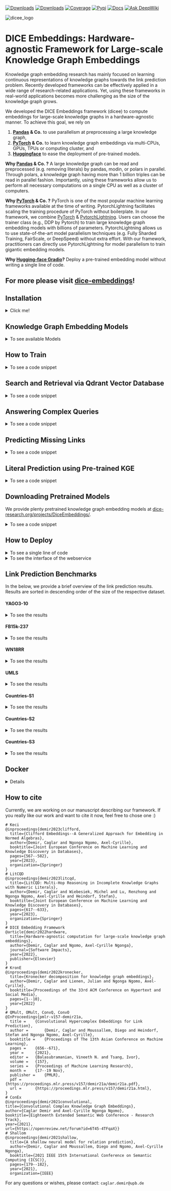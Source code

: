[![Downloads](https://static.pepy.tech/badge/dicee)](https://pepy.tech/project/dicee)
[![Downloads](https://img.shields.io/pypi/dm/dicee)](https://pypi.org/project/dicee/)
[![Coverage](https://img.shields.io/badge/coverage-54%25-green)](https://dice-group.github.io/dice-embeddings/usage/main.html#coverage-report)
[![Pypi](https://img.shields.io/badge/pypi-0.2.0-blue)](https://pypi.org/project/dicee/0.2.0/)
[![Docs](https://img.shields.io/badge/documentation-0.2.0-yellow)](https://dice-group.github.io/dice-embeddings/index.html)
[![Ask DeepWiki](https://deepwiki.com/badge.svg)](https://deepwiki.com/dice-group/dice-embeddings)

![dicee_logo](docs/_static/images/dicee_logo.png)

# DICE Embeddings: Hardware-agnostic Framework for Large-scale Knowledge Graph Embeddings

Knowledge graph embedding research has mainly focused on learning continuous representations of knowledge graphs towards the link prediction problem. 
Recently developed frameworks can be effectively applied in a wide range of research-related applications.
Yet, using these frameworks in real-world applications becomes more challenging as the size of the knowledge graph grows.

We developed the DICE Embeddings framework (dicee) to compute embeddings for large-scale knowledge graphs in a hardware-agnostic manner.
To achieve this goal, we rely on
1. **[Pandas](https://pandas.pydata.org/) & Co.** to use parallelism at preprocessing a large knowledge graph,
2. **[PyTorch](https://pytorch.org/) & Co.** to learn knowledge graph embeddings via multi-CPUs, GPUs, TPUs or computing cluster, and
3. **[Huggingface](https://huggingface.co/)** to ease the deployment of pre-trained models.

**Why [Pandas](https://pandas.pydata.org/) & Co. ?**
A large knowledge graph can be read and preprocessed (e.g. removing literals) by pandas, modin, or polars in parallel.
Through polars, a knowledge graph having more than 1 billion triples can be read in parallel fashion. 
Importantly, using these frameworks allow us to perform all necessary computations on a single CPU as well as a cluster of computers.

**Why [PyTorch](https://pytorch.org/) & Co. ?**
PyTorch is one of the most popular machine learning frameworks available at the time of writing. 
PytorchLightning facilitates scaling the training procedure of PyTorch without boilerplate.
In our framework, we combine [PyTorch](https://pytorch.org/) & [PytorchLightning](https://www.pytorchlightning.ai/).
Users can choose the trainer class (e.g., DDP by Pytorch) to train large knowledge graph embedding models with billions of parameters.
PytorchLightning allows us to use state-of-the-art model parallelism techniques (e.g. Fully Sharded Training, FairScale, or DeepSpeed)
without extra effort.
With our framework, practitioners can directly use PytorchLightning for model parallelism to train gigantic embedding models.

**Why [Hugging-face Gradio](https://huggingface.co/gradio)?**
Deploy a pre-trained embedding model without writing a single line of code.

## For more please visit [dice-embeddings](https://dice-group.github.io/dice-embeddings/)!

## Installation
<details><summary> Click me! </summary>

### Installation from Source
``` bash
git clone https://github.com/dice-group/dice-embeddings.git
conda create -n dice python=3.10.13 --no-default-packages && conda activate dice && pip3 install -e .
# or
pip3 install -e .["dev"]
```
or
```bash
pip install dicee
```
## Download Knowledge Graphs
```bash
wget https://files.dice-research.org/datasets/dice-embeddings/KGs.zip --no-check-certificate && unzip KGs.zip
```
To test the Installation
```bash
python -m pytest -p no:warnings -x # Runs >119 tests leading to > 15 mins
python -m pytest -p no:warnings --lf # run only the last failed test
python -m pytest -p no:warnings --ff # to run the failures first and then the rest of the tests.
```

</details>

## Knowledge Graph Embedding Models
<details> <summary> To see available Models</summary>

* ```--model Decal | Keci | DualE | ComplEx | QMult | OMult | ConvQ | ConvO | ConEx | TransE | DistMult | Shallom```
* ```--model Pykeen_QuatE | Pykeen_Mure ``` all embedding models available in https://github.com/pykeen/pykeen#models can be selected.

Training and scoring techniques
* ```--trainer torchCPUTrainer | PL | MP | torchDDP ```
* ```--scoring_technique 1vsAll | KvsAll  | AllvsAll | KvsSample | NegSample ```

</details>

## How to Train
<details> <summary> To see a code snippet </summary>

#### Training Techniques

A KGE model can be trained with a state-of-the-art training technique ```--trainer "torchCPUTrainer" | "PL" | "MP" | torchDDP ```
```bash
# CPU training
dicee --dataset_dir "KGs/UMLS" --trainer "torchCPUTrainer" --scoring_technique KvsAll --model "Keci" --eval_model "train_val_test"
# Distributed Data Parallelism
dicee --dataset_dir "KGs/UMLS" --trainer "PL" --scoring_technique KvsAll --model "Keci" --eval_model "train_val_test"
# Model Parallelism
dicee --dataset_dir "KGs/UMLS" --trainer "MP" --scoring_technique KvsAll --model "Keci" --eval_model "train_val_test"
# Distributed Data Parallelism in native torch
OMP_NUM_THREADS=1 torchrun --standalone --nnodes=1 --nproc_per_node=gpu dicee --dataset_dir "KGs/UMLS" --model Keci --eval_model "train_val_test" --trainer "torchDDP" --scoring_technique KvsAll
```
A KGE model model can also be trained in multi-node multi-gpu DDP setting. 
```bash
torchrun --nnodes 2 --nproc_per_node=gpu  --node_rank 0 --rdzv_id 455 --rdzv_backend c10d --rdzv_endpoint=nebula  dicee --trainer "torchDDP" --dataset_dir "KGs/YAGO3-10"
torchrun --nnodes 2 --nproc_per_node=gpu  --node_rank 1 --rdzv_id 455 --rdzv_backend c10d --rdzv_endpoint=nebula  dicee --trainer "torchDDP" --dataset_dir "KGs/YAGO3-10"
```
On large knowledge graphs, this configurations should be used.

where the data is in the following form
```bash
$ head -3 KGs/UMLS/train.txt 
acquired_abnormality    location_of     experimental_model_of_disease
anatomical_abnormality  manifestation_of        physiologic_function
alga    isa     entity

$ head -3 KGs/YAGO3-10/valid.txt 
Mikheil_Khutsishvili    playsFor        FC_Merani_Tbilisi
Ebbw_Vale       isLocatedIn     Blaenau_Gwent
Valenciennes    isLocatedIn     Nord-Pas-de-Calais
```
By default, ```--backend "pandas" --separator "\s+" ``` is used in ```pandas.read_csv(sep=args.separator)``` to obtain triples.
You can choose a suitable backend for your knowledge graph ```--backend pandas | polars  | rdflib ```.
On large knowledge graphs n-triples, ```--backend "polars" --separator " " ``` is a good option.
**Apart from n-triples or standard link prediction dataset formats, we support ["owl", "nt", "turtle", "rdf/xml", "n3"]***.
On other RDF knowledge graphs,  ```--backend "rdflib" ``` can be used. Note that knowledge graphs must not contain blank nodes or literals.
Moreover, a KGE model can be also trained  by providing **an endpoint of a triple store**. 
```bash
dicee --sparql_endpoint "http://localhost:3030/mutagenesis/" --model Keci
```

#### Scoring Techniques

We have implemented state-of-the-art scoring techniques to train a KGE model ```--scoring_technique 1vsAll | KvsAll  | AllvsAll | KvsSample | NegSample ```.
```bash
dicee --dataset_dir "KGs/YAGO3-10" --model Keci --trainer "torchCPUTrainer" --scoring_technique "NegSample" --neg_ratio 10 --num_epochs 10 --batch_size 10_000 --num_core 0 --eval_model None
# Epoch:10: 100%|███████████| 10/10 [01:31<00:00,  9.11s/it, loss_step=0.09423, loss_epoch=0.07897]
# Training Runtime: 1.520 minutes.
dicee --dataset_dir "KGs/YAGO3-10" --model Keci --trainer "torchCPUTrainer" --scoring_technique "NegSample" --neg_ratio 10 --num_epochs 10 --batch_size 10_000 --num_core 10 --eval_model None
# Epoch:10: 100%|███████████| 10/10 [00:58<00:00,  5.80s/it, loss_step=0.11909, loss_epoch=0.07991]
# Training Runtime: 58.106 seconds.
dicee --dataset_dir "KGs/YAGO3-10" --model Keci --trainer "torchCPUTrainer" --scoring_technique "NegSample" --neg_ratio 10 --num_epochs 10 --batch_size 10_000 --num_core 20 --eval_model None
# Epoch:10: 100%|███████████| 10/10 [01:01<00:00,  6.16s/it, loss_step=0.10751, loss_epoch=0.06962]
# Training Runtime: 1.029 minutes.
dicee --dataset_dir "KGs/YAGO3-10" --model Keci --trainer "torchCPUTrainer" --scoring_technique "NegSample" --neg_ratio 10 --num_epochs 10 --batch_size 10_000 --num_core 50 --eval_model None
# Epoch:10: 100%|███████████| 10/10 [01:08<00:00,  6.83s/it, loss_step=0.05347, loss_epoch=0.07003]
# Training Runtime: 1.140 minutes.
```
Increasing the number of cores often (but not always) helps to decrease the runtimes on large knowledge graphs ```--num_core 4 --scoring_technique KvsSample | NegSample --neg_ratio 1``` 

A KGE model can be also trained in a python script
```python
from dicee.executer import Execute
from dicee.config import Namespace
args = Namespace()
args.model = 'Keci'
args.scoring_technique = "KvsAll"  # 1vsAll, or AllvsAll, or NegSample
args.dataset_dir = "KGs/UMLS"
args.path_to_store_single_run = "Keci_UMLS"
args.num_epochs = 100
args.embedding_dim = 32
args.batch_size = 1024
reports = Execute(args).start()
print(reports["Train"]["MRR"]) # => 0.9912
print(reports["Test"]["MRR"]) # => 0.8155
# See the Keci_UMLS folder embeddings and all other files
```

#### Continual Learning

Train a KGE model by providing the path of a single file and store all parameters under newly created directory
called `KeciFamilyRun`.
```bash
dicee --path_single_kg "KGs/Family/family-benchmark_rich_background.owl" --model Keci --path_to_store_single_run KeciFamilyRun --backend rdflib --eval_model None
```
where the data is in the following form
```bash
$ head -3 KGs/Family/train.txt 
_:1 <http://www.w3.org/1999/02/22-rdf-syntax-ns#type> <http://www.w3.org/2002/07/owl#Ontology> .
<http://www.benchmark.org/family#hasChild> <http://www.w3.org/1999/02/22-rdf-syntax-ns#type> <http://www.w3.org/2002/07/owl#ObjectProperty> .
<http://www.benchmark.org/family#hasParent> <http://www.w3.org/1999/02/22-rdf-syntax-ns#type> <http://www.w3.org/2002/07/owl#ObjectProperty> .
```

**Continual Training:** the training phase of a pretrained model can be resumed. The model will saved in the same directory ``` --continual_learning "KeciFamilyRun"```.
```bash
dicee --continual_learning "KeciFamilyRun" --path_single_kg "KGs/Family/family-benchmark_rich_background.owl" --model Keci --backend rdflib --eval_model None
```
#### Single device training on Multi-Device setup

When using a multi-GPU setup, `PL` Trainer  automatically utilizes all available CUDA devices. To perform training on a single device, set the environment variable `CUDA_VISIBLE_DEVICES=0` before running your command. For example:

```bash
CUDA_VISIBLE_DEVICES=0 dicee --dataset_dir "KGs/UMLS" --trainer "PL" --scoring_technique KvsAll --model "Keci" --eval_model "train_val_test" --num_epochs 100
``` 
The `CUDA_VISIBLE_DEVICES=0` setting limits the program to access only the specified GPU(s), making all others invisible.  
Multiple GPUs can be selected by providing a comma-separated list, for example: `CUDA_VISIBLE_DEVICES=0,1`.

#### Periodic Evaluation during training

The Periodic evaluation method automates periodic model evaluation and checkpointing during training. It allows evaluations at fixed intervals or specific epochs. Results and model states are stored systematically for efficient hyperparameter search.

Configure automatic evaluation by setting `eval_every_n_epoch` to run evaluations every N epochs, or `eval_at_epochs` for specific epochs—these options can be combined. Use `save_model_every_n_epoch` to save a checkpoint at each evaluation, and specify evaluation splits (`val`, `test`, or `val_test`) with `n_epochs_eval_model`. If the last training epoch matches a scheduled evaluation and the default trainer evaluates all specified splits, evaluation with `n_epochs` is skipped to prevent duplicate results.

``` bash
# Evaluate every 50 epochs on validation and test sets, saving a model checkpoint at each evaluation
dicee  --dataset_dir "KGs/UMLS" --model Keci --scoring_technique KvsAll --num_epochs 300 --lr 0.1 \
      --eval_every_n_epoch 50 --save_every_n_epochs --n_epochs_eval_model val_test

# Evaluate only at epochs 128 and 256 on the validation set, saving the model each time
dicee  --dataset_dir "KGs/UMLS" --model Keci --scoring_technique KvsAll --num_epochs 300 --lr 0.1 \
      --eval_at_epochs 128 256 --save_every_n_epochs --n_epochs_eval_model val

# Evaluate every 100 epochs on the test set only; model checkpoints are not saved
dicee  --dataset_dir "KGs/UMLS" --model Keci --scoring_technique KvsAll --num_epochs 300 --lr 0.1 \
      --eval_every_n_epoch 100 --n_epochs_eval_model test

# Evaluate only at epochs 50 and 150 on both validation and test sets; no checkpoint is saved
dicee  --dataset_dir "KGs/UMLS" --dataset_dir "KGs/UMLS" --model Keci --scoring_technique KvsAll --num_epochs 300 --lr 0.1 \
      --eval_at_epochs 50 150 --n_epochs_eval_model val_test

# Evaluate every 100 epochs and additionally at epochs 45 and 275 on validation; models are saved at each evaluation point
dicee --dataset_dir "KGs/UMLS" --model Keci --scoring_technique KvsAll --num_epochs 300 --lr 0.1 \
      --eval_every_n_epoch 100 --eval_at_epochs 45 275 --save_every_n_epochs --n_epochs_eval_model val
```
</details>

## Search and Retrieval via Qdrant Vector Database

<details> <summary> To see a code snippet </summary>

```bash
# Train an embedding model
dicee --dataset_dir KGs/Countries-S1 --path_to_store_single_run CountryEmbeddings --model Keci --p 0 --q 1 --embedding_dim 256 --scoring_technique AllvsAll --num_epochs 300 --save_embeddings_as_csv
```
Start qdrant instance.

```bash
pip3 install fastapi uvicorn qdrant-client
docker pull qdrant/qdrant && docker run -p 6333:6333 -p 6334:6334      -v $(pwd)/qdrant_storage:/qdrant/storage:z      qdrant/qdrant
```
Upload Embeddings into vector database and start a webservice
```bash
dicee_vector_db --index --serve --path CountryEmbeddings --collection "countries_vdb"
Creating a collection countries_vdb with distance metric:Cosine
Completed!
INFO:     Started server process [28953]
INFO:     Waiting for application startup.
INFO:     Application startup complete.
INFO:     Uvicorn running on http://0.0.0.0:8000 (Press CTRL+C to quit)
```
Retrieve an embedding vector.
```bash
curl -X 'GET' 'http://0.0.0.0:8000/api/get?q=germany' -H 'accept: application/json'
# {"result": [{"name": "europe","vector": [...]}]}
```
Retrieve embedding vectors.
```bash
curl -X 'POST' 'http://0.0.0.0:8000/api/search_batch' -H 'accept: application/json' -H 'Content-Type: application/json' -d '{"queries": ["brunei","guam"]}'
# {"results": [{ "name": "europe","vector": [...]},{ "name": "northern_europe","vector": [...]}]}    
```
Retrieve an average of embedding vectors.
```bash
curl -X 'POST' 'http://0.0.0.0:8000/api/search_batch' -H 'accept: application/json' -H 'Content-Type: application/json' -d '{"queries": ["europe","northern_europe"],"reducer": "mean"}'
# {"results":{"name": ["europe","northern_europe"],"vectors": [...]}}
```

</details>


## Answering Complex Queries 
<details> <summary> To see a code snippet </summary>

```python
# pip install dicee
# wget https://files.dice-research.org/datasets/dice-embeddings/KGs.zip --no-check-certificate & unzip KGs.zip
from dicee.executer import Execute
from dicee.config import Namespace
from dicee.knowledge_graph_embeddings import KGE
# (1) Train a KGE model
args = Namespace()
args.model = 'Keci'
args.p=0
args.q=1
args.optim = 'Adam'
args.scoring_technique = "AllvsAll"
args.path_single_kg = "KGs/Family/family-benchmark_rich_background.owl"
args.backend = "rdflib"
args.num_epochs = 200
args.batch_size = 1024
args.lr = 0.1
args.embedding_dim = 512
result = Execute(args).start()
# (2) Load the pre-trained model
pre_trained_kge = KGE(path=result['path_experiment_folder'])
# (3) Single-hop query answering
# Query: ?E : \exist E.hasSibling(E, F9M167)
# Question: Who are the siblings of F9M167?
# Answer: [F9M157, F9F141], as (F9M167, hasSibling, F9M157) and (F9M167, hasSibling, F9F141)
predictions = pre_trained_kge.answer_multi_hop_query(query_type="1p",
                                                     query=('http://www.benchmark.org/family#F9M167',
                                                            ('http://www.benchmark.org/family#hasSibling',)),
                                                     tnorm="min", k=3)
top_entities = [topk_entity for topk_entity, query_score in predictions]
assert "http://www.benchmark.org/family#F9F141" in top_entities
assert "http://www.benchmark.org/family#F9M157" in top_entities
# (2) Two-hop query answering
# Query: ?D : \exist E.Married(D, E) \land hasSibling(E, F9M167)
# Question: To whom a sibling of F9M167 is married to?
# Answer: [F9F158, F9M142] as (F9M157 #married F9F158) and (F9F141 #married F9M142)
predictions = pre_trained_kge.answer_multi_hop_query(query_type="2p",
                                                     query=("http://www.benchmark.org/family#F9M167",
                                                            ("http://www.benchmark.org/family#hasSibling",
                                                             "http://www.benchmark.org/family#married")),
                                                     tnorm="min", k=3)
top_entities = [topk_entity for topk_entity, query_score in predictions]
assert "http://www.benchmark.org/family#F9M142" in top_entities
assert "http://www.benchmark.org/family#F9F158" in top_entities
# (3) Three-hop query answering
# Query: ?T : \exist D.type(D,T) \land Married(D,E) \land hasSibling(E, F9M167)
# Question: What are the type of people who are married to a sibling of F9M167?
# (3) Answer: [Person, Male, Father] since  F9M157 is [Brother Father Grandfather Male] and F9M142 is [Male Grandfather Father]

predictions = pre_trained_kge.answer_multi_hop_query(query_type="3p", query=("http://www.benchmark.org/family#F9M167",
                                                                             ("http://www.benchmark.org/family#hasSibling",
                                                                             "http://www.benchmark.org/family#married",
                                                                             "http://www.w3.org/1999/02/22-rdf-syntax-ns#type")),
                                                     tnorm="min", k=5)
top_entities = [topk_entity for topk_entity, query_score in predictions]
print(top_entities)
assert "http://www.benchmark.org/family#Person" in top_entities
assert "http://www.benchmark.org/family#Father" in top_entities
assert "http://www.benchmark.org/family#Male" in top_entities
```
For more, please refer to `examples/multi_hop_query_answering`.
</details>

## Predicting Missing Links
<details> <summary> To see a code snippet</summary>

```python
from dicee import KGE
# (1) Train a knowledge graph embedding model..
# (2) Load a pretrained model
pre_trained_kge = KGE(path='..')
# (3) Predict missing links through head entity rankings
pre_trained_kge.predict_topk(h=[".."],r=[".."],topk=10)
# (4) Predict missing links through relation rankings
pre_trained_kge.predict_topk(h=[".."],t=[".."],topk=10)
# (5) Predict missing links through tail entity rankings
pre_trained_kge.predict_topk(r=[".."],t=[".."],topk=10)
```

</details>

## Literal Prediction using Pre-trained KGE
<details> <summary> To see a code snippet</summary>

```python
from dicee import KGE
# (1) Train a knowledge graph embedding model..
# (2) Load a pretrained model
pre_trained_kge = KGE(path='..')
# (3) Train a literal Emebedding Model using interactive KGE
pre_trained_kge.train_literals(train_file_path = "")
# (4) Predict Literal value for Entity-Attribute pair
pre_trained_kge.predict_literals(entity=[".."],attribute=[".."])
```
A detailed illustration and explanation of literal prediction is provided in `examples/KGE_literal_prediction.py`.

</details>

## Downloading Pretrained Models 

We provide plenty pretrained knowledge graph embedding models at [dice-research.org/projects/DiceEmbeddings/](https://files.dice-research.org/projects/DiceEmbeddings/).
<details> <summary> To see a code snippet </summary>

```python
from dicee import KGE
mure = KGE(url="https://files.dice-research.org/projects/DiceEmbeddings/YAGO3-10-Pykeen_MuRE-dim128-epoch256-KvsAll")
quate = KGE(url="https://files.dice-research.org/projects/DiceEmbeddings/YAGO3-10-Pykeen_QuatE-dim128-epoch256-KvsAll")
keci = KGE(url="https://files.dice-research.org/projects/DiceEmbeddings/YAGO3-10-Keci-dim128-epoch256-KvsAll")
quate.predict_topk(h=["Mongolia"],r=["isLocatedIn"],topk=3)
# [('Asia', 0.9894362688064575), ('Europe', 0.01575559377670288), ('Tadanari_Lee', 0.012544365599751472)]
keci.predict_topk(h=["Mongolia"],r=["isLocatedIn"],topk=3)
# [('Asia', 0.6522021293640137), ('Chinggis_Khaan_International_Airport', 0.36563414335250854), ('Democratic_Party_(Mongolia)', 0.19600993394851685)]
mure.predict_topk(h=["Mongolia"],r=["isLocatedIn"],topk=3)
# [('Asia', 0.9996906518936157), ('Ulan_Bator', 0.0009907372295856476), ('Philippines', 0.0003116439620498568)]
```

</details>

## How to Deploy
<details> <summary> To see a single line of code</summary>

```python
from dicee import KGE
KGE(path='...').deploy(share=True,top_k=10)
```

</details>

<details> <summary> To see the interface of the webservice</summary>
<img src="dicee/lp.png" alt="Italian Trulli">
</details>


## Link Prediction Benchmarks

In the below, we provide a brief overview of the link prediction results. Results are sorted in descending order of the size of the respective dataset.

#### YAGO3-10 ####

<details> <summary> To see the results </summary>

|                    |       |   MRR | Hits@1 | Hits@3 | Hits@10 |
|--------------------|-------|------:|-------:|-------:|--------:|
| ComplEx-KvsAll     | train | 1.000 |  1.000 |  1.000 |   1.000 |
| ComplEx-KvsAll     | val   | 0.374 |  0.308 |  0.402 |   0.501 |
| ComplEx-KvsAll     | test  | 0.372 |  0.302 |  0.404 |   0.505 |
| ComplEx-KvsAll-SWA | train | 0.998 |  0.997 |  1.000 |   1.000 |
| ComplEx-KvsAll-SWA | val   | 0.345 |  0.279 |  0.372 |   0.474 |
| ComplEx-KvsAll-SWA | test  | 0.341 |  0.272 |  0.374 |   0.474 |
| ComplEx-KvsAll-ASWA | train | 1.000 |  1.000 |  1.000 |   1.000 |
| ComplEx-KvsAll-ASWA | val   | 0.404 |  0.335 |  0.448 |   0.531 |
| ComplEx-KvsAll-ASWA | test  | 0.398 |  0.325 |  0.449 |   0.530 |
| Keci-KvsAll        | train | 1.000 |  1.000 |  1.000 |   1.000 |
| Keci-KvsAll        | val   | 0.337 |  0.268 |  0.370 |   0.468 |
| Keci-KvsAll        | test  | 0.343 |  0.274 |  0.376 |   0.343 |
| Keci-KvsAll-SWA    | train | 1.000 |  1.000 |  1.000 |   1.000 |
| Keci-KvsAll-SWA    | val   | 0.325 |  0.253 |  0.358 |   0.459 |
| Keci-KvsAll-SWA    | test  | 0.334 |  0.263 |  0.367 |   0.470 |
| Keci-KvsAll-ASWA   | train | 0.978 |  0.969 |  0.985 |   0.991 |
| Keci-KvsAll-ASWA   | val   | 0.400 |  0.324 |  0.439 |   0.540 |
| Keci-KvsAll-ASWA   | test  | 0.394 |  0.317 |  0.439 |   0.539 |

```--embedding_dim 256 --num_epochs 300 --batch_size 1024 --optim Adam 0.1``` leading to 31.6M params.
Observations: A severe overfitting. ASWA improves the generalization better than SWA.

</details>

#### FB15k-237 ####

<details> <summary> To see the results </summary>

|                    |       |   MRR | Hits@1 | Hits@3 | Hits@10 |
|--------------------|-------|------:|-------:|-------:|--------:|
| ComplEx-KvsAll     | train | 1.000 |  1.000 |  1.000 |   1.000 |
| ComplEx-KvsAll     | val   | 0.197 |  0.140 |  0.211 |   0.307 |
| ComplEx-KvsAll     | test  | 0.192 |  0.137 |  0.204 |   0.300 |
| ComplEx-KvsAll-SWA | train | 0.911 |  0.875 |  0.938 |   0.970 |
| ComplEx-KvsAll-SWA | val   | 0.169 |  0.121 |  0.178 |   0.264 |
| ComplEx-KvsAll-SWA | test  | 0.166 |  0.118 |  0.176 |   0.261 |
| ComplEx-KvsAll-ASWA | train | 0.780 | 0.719 | 0.822  |   0.886 |
| ComplEx-KvsAll-ASWA | val   | 0.220 | 0.158 | 0.240  |   0.342 |
| ComplEx-KvsAll-ASWA | test  | 0.217 | 0.155 |  0.234 |   0.337 |
| Keci-KvsAll        | train | 1.000 |  1.000 |  1.000 |   1.000 |
| Keci-KvsAll        | val   | 0.158 |  0.107 |  0.166 |   0.259 |
| Keci-KvsAll        | test  | 0.155 |  0.105 |  0.162 |   0.253 |
| Keci-KvsAll-SWA    | train | 0.941 |  0.909 |  0.967 |   0.990 |
| Keci-KvsAll-SWA    | val   | 0.188 |  0.133 |  0.200 |   0.298 |
| Keci-KvsAll-SWA    | test  | 0.183 |  0.128 |  0.195 |   0.292 |
| Keci-KvsAll-ASWA   | train | 0.745 |  0.666 |  0.799 |   0.886 |
| Keci-KvsAll-ASWA   | val   | 0.221 |  0.158 |  0.237 |   0.346 |
| Keci-KvsAll-ASWA   | test  | 0.216 |  0.153 |  0.233 |   0.342 |

</details>


#### WN18RR ####

<details> <summary> To see the results </summary>

|                    |       |   MRR | Hits@1 | Hits@3 | Hits@10 |
|--------------------|-------|------:|-------:|-------:|--------:|
| ComplEx-KvsAll     | train | 1.000 |  1.000 |  1.000 |   1.000 |
| ComplEx-KvsAll     | val   | 0.346 |  0.337 |  0.353 |   0.359 |
| ComplEx-KvsAll     | test  | 0.343 |  0.333 |  0.349 |   0.357 |
| ComplEx-KvsAll-SWA | train | 0.335 |  0.242 |  0.365 |   0.522 |
| ComplEx-KvsAll-SWA | val   | 0.014 |  0.004 |  0.013 |   0.029 |
| ComplEx-KvsAll-SWA | test  | 0.018 |  0.007 |  0.017 |   0.036 |
| ComplEx-KvsAll-ASWA | train | 0.999 | 0.999 | 0.999  |   0.999 |
| ComplEx-KvsAll-ASWA | val   | 0.352 | 0.348 | 0.355  |   0.359 |
| ComplEx-KvsAll-ASWA | test  | 0.348 | 0.342 |  0.351 |   0.355 |
| Keci-KvsAll        | train | 1.000 |  1.000 |  1.000 |   1.000 |
| Keci-KvsAll        | val   | 0.316 |  0.296 |  0.331 |   0.352 |
| Keci-KvsAll        | test  | 0.308 |  0.285 |  0.326 |   0.346 |
| Keci-KvsAll-SWA    | train | 0.608 |  0.516 |  0.657 |   0.787 |
| Keci-KvsAll-SWA    | val   | 0.069 |  0.038 |  0.073 |   0.130 |
| Keci-KvsAll-SWA    | test  | 0.061 |  0.032 |  0.064 |   0.119 |
| Keci-KvsAll-ASWA   | train | 0.951 |  0.916 |  0.985 |   0.997 |
| Keci-KvsAll-ASWA   | val   | 0.356 |  0.353 |  0.356 |   0.360 |
| Keci-KvsAll-ASWA   | test  | 0.350 |  0.347 |  0.350 |   0.355 |

</details>

#### UMLS ####

<details> <summary> To see the results </summary>

|                       |       |   MRR | Hits@1 | Hits@3 | Hits@10 |
|-----------------------|-------|------:|-------:|-------:|--------:|
| ComplEx-KvsAll        | train | 1.000 |  1.000 |  1.000 |   1.000 |
| ComplEx-KvsAll        | val   | 0.684 |  0.557 |  0.771 |   0.928 |
| ComplEx-KvsAll        | test  | 0.680 |  0.563 |  0.750 |   0.918 |
| ComplEx-AllvsAll      | train | 1.000 |  1.000 |  1.000 |   1.000 |
| ComplEx-AllvsAll      | val   | 0.771 |  0.670 |  0.847 |   0.949 |
| ComplEx-AllvsAll      | test  | 0.778 |  0.678 |  0.850 |   0.957 |
| ComplEx-KvsAll-SWA    | train | 1.000 |  1.000 |  1.000 |   1.000 |
| ComplEx-KvsAll-SWA    | val   | 0.762 |  0.666 |  0.825 |   0.941 |
| ComplEx-KvsAll-SWA    | test  | 0.757 |  0.653 |  0.833 |   0.939 |
| ComplEx-AllvsAll-SWA  | train | 1.000 |  1.000 |  1.000 |   1.000 |
| ComplEx-AllvsAll-SWA  | val   | 0.817 |  0.736 |  0.879 |   0.953 |
| ComplEx-AllvsAll-SWA  | test  | 0.827 |  0.748 |  0.883 |   0.967 |
| ComplEx-KvsAll-ASWA   | train | 0.998 |  0.997 |  0.999 |   1.000 |
| ComplEx-KvsAll-ASWA   | val   | 0.799 |  0.712 |  0.863 |   0.946 |
| ComplEx-KvsAll-ASWA   | test  | 0.804 |  0.720 |  0.866 |   0.948 |
| ComplEx-AllvsAll-ASWA | train | 0.998 |  0.997 |  0.998 |   0.999 |
| ComplEx-AllvsAll-ASWA | val   | 0.879 |  0.824 |  0.926 |   0.964 |
| ComplEx-AllvsAll-ASWA | test  | 0.877 |  0.819 |  0.924 |   0.971 |
| Keci-KvsAll           | train | 1.000 |  1.000 |  1.000 |   1.000 |
| Keci-KvsAll           | val   | 0.538 |  0.401 |  0.595 |   0.829 |
| Keci-KvsAll           | test  | 0.543 |  0.411 |  0.610 |   0.815 |
| Keci-AllvsAll         | train | 1.000 |  1.000 |  1.000 |   1.000 |
| Keci-AllvsAll         | val   | 0.672 |  0.556 |  0.742 |   0.909 |
| Keci-AllvsAll         | test  | 0.684 |  0.567 |  0.759 |   0.914 |
| Keci-KvsAll-SWA       | train | 1.000 |  1.000 |  1.000 |   1.000 |
| Keci-KvsAll-SWA       | val   | 0.633 |  0.509 |  0.705 |   0.877 |
| Keci-KvsAll-SWA       | test  | 0.628 |  0.498 |  0.710 |   0.868 |
| Keci-AllvsAll-SWA     | train | 1.000 |  1.000 |  1.000 |   1.000 |
| Keci-AllvsAll-SWA     | val   | 0.697 |  0.584 |  0.770 |   0.911 |
| Keci-AllvsAll-SWA     | test  | 0.711 |  0.606 |  0.775 |   0.921 |
| Keci-KvsAll-ASWA      | train | 0.996 |  0.993 |  0.999 |   1.000 |
| Keci-KvsAll-ASWA      | val   | 0.767 |  0.668 |  0.836 |   0.944 |
| Keci-KvsAll-ASWA      | test  | 0.762 |  0.660 |  0.830 |   0.949 |
| Keci-AllvsAll-ASWA    | train | 0.998 |  0.997 |  0.999 |   1.000 |
| Keci-AllvsAll-ASWA    | val   | 0.852 |  0.793 |  0.896 |   0.955 |
| Keci-AllvsAll-ASWA    | test  | 0.848 |  0.787 |  0.886 |   0.951 |



```--embedding_dim 256 --num_epochs 300 --batch_size 1024 --optim Adam 0.1``` leading to 58.1K params.
Observations: 
+ A severe overfitting. 
+ AllvsAll improves the generalization more than KvsAll does
+ ASWA improves the generalization more than SWA does

```bash
dicee --dataset_dir "KGs/UMLS" --model "Keci" --p 0 --q 1 --trainer "PL" --scoring_technique "KvsSample" --embedding_dim 256 --num_epochs 100 --batch_size 32 --num_core 10
# Epoch 99: 100%|███████████| 13/13 [00:00<00:00, 29.56it/s, loss_step=6.46e-6, loss_epoch=8.35e-6]
# *** Save Trained Model ***
# Evaluate Keci on Train set: Evaluate Keci on Train set
# {'H@1': 1.0, 'H@3': 1.0, 'H@10': 1.0, 'MRR': 1.0}
# Evaluate Keci on Validation set: Evaluate Keci on Validation set
# {'H@1': 0.33358895705521474, 'H@3': 0.5253067484662577, 'H@10': 0.7576687116564417, 'MRR': 0.46992150194876076}
# Evaluate Keci on Test set: Evaluate Keci on Test set
# {'H@1': 0.3320726172465961, 'H@3': 0.5098335854765507, 'H@10': 0.7594553706505295, 'MRR': 0.4633434701052234}
```
Increasing cores increases the runtimes if there is a preprocessing step at the batch generation.
```bash
dicee --dataset_dir "KGs/UMLS" --model "Keci" --p 0 --q 1 --trainer "PL" --scoring_technique "KvsAll" --embedding_dim 256 --num_epochs 100 --batch_size 32
# Epoch 99: 100%|██████████| 13/13 [00:00<00:00, 101.94it/s, loss_step=8.11e-6, loss_epoch=8.92e-6]
# Evaluate Keci on Train set: Evaluate Keci on Train set
# {'H@1': 1.0, 'H@3': 1.0, 'H@10': 1.0, 'MRR': 1.0}
# Evaluate Keci on Validation set: Evaluate Keci on Validation set
# {'H@1': 0.348159509202454, 'H@3': 0.5659509202453987, 'H@10': 0.7883435582822086, 'MRR': 0.4912162082105331}
# Evaluate Keci on Test set: Evaluate Keci on Test set
# {'H@1': 0.34568835098335854, 'H@3': 0.5544629349470499, 'H@10': 0.7776096822995462, 'MRR': 0.48692617590763265}
```

```bash
dicee --dataset_dir "KGs/UMLS" --model "Keci" --p 0 --q 1 --trainer "PL" --scoring_technique "AllvsAll" --embedding_dim 256 --num_epochs 100 --batch_size 32
# Epoch 99: 100%|██████████████| 98/98 [00:01<00:00, 88.95it/s, loss_step=0.000, loss_epoch=0.0655]
# Evaluate Keci on Train set: Evaluate Keci on Train set
# {'H@1': 0.9976993865030674, 'H@3': 0.9997124233128835, 'H@10': 0.9999041411042945, 'MRR': 0.9987183437408705}
# Evaluate Keci on Validation set: Evaluate Keci on Validation set
# {'H@1': 0.3197852760736196, 'H@3': 0.5398773006134969, 'H@10': 0.7714723926380368, 'MRR': 0.46912531544840963}
# Evaluate Keci on Test set: Evaluate Keci on Test set
# {'H@1': 0.329803328290469, 'H@3': 0.5711043872919819, 'H@10': 0.7934947049924357, 'MRR': 0.4858500337837166}
```
In KvsAll and AllvsAll, a single data point **z=(x,y)** corresponds to a tuple of input indices **x** and multi-label output vector **y**.
**x** is a tuple of indices of a unique entity and relation pair.
**y** contains a binary vector of size of the number of unique entities.

To mitigate the rate of overfitting, many regularization techniques can be applied ,e.g.,
Stochastic Weight Averaging (SWA), Adaptive Stochastic Weight Averaging (ASWA), or Dropout.
Use ```--swa``` to apply Stochastic Weight Averaging
```bash
dicee --dataset_dir "KGs/UMLS" --model "Keci" --p 0 --q 1 --trainer "PL" --scoring_technique "KvsAll" --embedding_dim 256 --num_epochs 100 --batch_size 32 --swa
# Epoch 99: 100%|███████████| 13/13 [00:00<00:00, 85.61it/s, loss_step=8.11e-6, loss_epoch=8.92e-6]
# Evaluate Keci on Train set: Evaluate Keci on Train set
# {'H@1': 1.0, 'H@3': 1.0, 'H@10': 1.0, 'MRR': 1.0}
# Evaluate Keci on Validation set: Evaluate Keci on Validation set
# {'H@1': 0.45858895705521474, 'H@3': 0.6510736196319018, 'H@10': 0.8458588957055214, 'MRR': 0.5845156794070833}
# Evaluate Keci on Test set: Evaluate Keci on Test set
# {'H@1': 0.4636913767019667, 'H@3': 0.651285930408472, 'H@10': 0.8456883509833586, 'MRR': 0.5877221440365971}
# Total Runtime: 25.417 seconds
```
Use ```--adaptive_swa``` to apply Adaptive Stochastic Weight Averaging. Currently, ASWA should not be used with DDP on multi GPUs.
We are working on it.
```bash
CUDA_VISIBLE_DEVICES=0 dicee --dataset_dir "KGs/UMLS" --model "Keci" --p 0 --q 1 --trainer "PL" --scoring_technique "KvsAll" --embedding_dim 256 --num_epochs 100 --batch_size 32 --adaptive_swa
# Epoch 99: 100%|█████████████████████████████████████████████████████████████████████████████████████████████████████████████████████████| 49/49 [00:00<00:00, 93.86it/s, loss_step=0.0978, loss_epoch=0.143]
# Evaluate Keci on Train set: Evaluate Keci on Train set
# {'H@1': 0.9974118098159509, 'H@3': 0.9992331288343558, 'H@10': 0.9996165644171779, 'MRR': 0.9983922084274367}
# Evaluate Keci on Validation set: Evaluate Keci on Validation set
# {'H@1': 0.7668711656441718, 'H@3': 0.8696319018404908, 'H@10': 0.9440184049079755, 'MRR': 0.828767705987023}
# Evaluate Keci on Test set: Evaluate Keci on Test set
#{'H@1': 0.7844175491679274, 'H@3': 0.8888048411497731, 'H@10': 0.9546142208774584, 'MRR': 0.8460991515345323}
```
```bash
CUDA_VISIBLE_DEVICES=0 dicee --dataset_dir "KGs/UMLS" --model "Keci" --p 0 --q 1 --trainer "PL" --scoring_technique "KvsAll" --embedding_dim 256 --input_dropout_rate 0.1 --num_epochs 100 --batch_size 32 --adaptive_swa
# Epoch 99: 100%|██████████████████████████████████████████████████████████| 49/49 [00:00<00:00, 93.49it/s, loss_step=0.600, loss_epoch=0.553]
# Evaluate Keci on Train set: Evaluate Keci on Train set
# {'H@1': 0.9970283742331288, 'H@3': 0.9992331288343558, 'H@10': 0.999808282208589, 'MRR': 0.9981489117237927}
# Evaluate Keci on Validation set: Evaluate Keci on Validation set
# {'H@1': 0.8473926380368099, 'H@3': 0.9049079754601227, 'H@10': 0.9470858895705522, 'MRR': 0.8839172788777631}
# Evaluate Keci on Test set: Evaluate Keci on Test set
# {'H@1': 0.8381240544629349, 'H@3': 0.9167927382753404, 'H@10': 0.9568835098335855, 'MRR': 0.8829572716873321}

CUDA_VISIBLE_DEVICES=0 dicee --dataset_dir "KGs/UMLS" --model "Keci" --p 0 --q 1 --trainer "PL" --scoring_technique "KvsAll" --embedding_dim 256 --input_dropout_rate 0.2 --num_epochs 100 --batch_size 32 --adaptive_swa
# Epoch 99: 100%|██████████████████████████████████████████████████████████| 49/49 [00:00<00:00, 94.43it/s, loss_step=0.108, loss_epoch=0.111]
# Evaluate Keci on Train set: Evaluate Keci on Train set
# {'H@1': 0.9818826687116564, 'H@3': 0.9942484662576687, 'H@10': 0.9972200920245399, 'MRR': 0.9885307022708297}
# Evaluate Keci on Validation set: Evaluate Keci on Validation set
# {'H@1': 0.8581288343558282, 'H@3': 0.9156441717791411, 'H@10': 0.9447852760736196, 'MRR': 0.8930935122236525}
# Evaluate Keci on Test set: Evaluate Keci on Test set
# {'H@1': 0.8494704992435703, 'H@3': 0.9334341906202723, 'H@10': 0.9667170953101362, 'MRR': 0.8959156201718665}
```

</details>

#### Countries-S1 ####

<details> <summary> To see the results </summary>

|                        |       |   MRR | Hits@1 | Hits@3 | Hits@10 |
|------------------------|-------|------:|-------:|-------:|--------:|
| ComplEx-KvsAll         | train | 1.000 |  1.000 |  1.000 |   1.000 |
| ComplEx-KvsAll         | val   | 0.218 |  0.104 |  0.250 |   0.479 |
| ComplEx-KvsAll         | test  | 0.184 |  0.104 |  0.167 |   0.375 |
| ComplEx-AllvsAll       | train | 1.000 |  1.000 |  1.000 |   1.000 |
| ComplEx-AllvsAll       | val   | 0.160 |  0.083 |  0.167 |   0.271 |
| ComplEx-AllvsAll       | test  | 0.131 |  0.042 |  0.146 |   0.312 |
| ComplEx-KvsAll-SWA     | train | 1.000 |  1.000 |  1.000 |   1.000 |
| ComplEx-KvsAll-SWA     | val   | 0.228 |  0.125 |  0.229 |   0.479 |
| ComplEx-KvsAll-SWA     | test  | 0.184 |  0.104 |  0.188 |   0.375 |
| ComplEx-AllvsAll-SWA   | train | 1.000 |  1.000 |  1.000 |   1.000 |
| ComplEx-AllvsAll-SWA   | val   | 0.143 |  0.062 |  0.125 |   0.292 |
| ComplEx-AllvsAll-SWA   | test  | 0.109 |  0.021 |  0.125 |   0.292 |
| ComplEx-KvsAll-ASWA    | train | 0.127 |  0.055 |  0.131 |   0.261 |
| ComplEx-KvsAll-ASWA    | val   | 0.217 |  0.083 |  0.271 |   0.458 |
| ComplEx-KvsAll-ASWA    | test  | 0.249 |  0.104 |  0.396 |   0.542 |
| ComplEx-AllvsAll-ASWA  | train | 0.068 |  0.029 |  0.060 |   0.115 |
| ComplEx-AllvsAll-ASWA  | val   | 0.232 |  0.167 |  0.250 |   0.312 |
| ComplEx-AllvsAll-ASWA  | test  | 0.210 |  0.125 |  0.250 |   0.354 |
| Keci-KvsAll            | train | 1.000 |  1.000 |  1.000 |   1.000 |
| Keci-KvsAll            | val   | 0.095 |  0.021 |  0.104 |   0.188 |
| Keci-KvsAll            | test  | 0.162 |  0.062 |  0.229 |   0.292 |
| Keci-AllvsAll          | train | 1.000 |  1.000 |  1.000 |   1.000 |
| Keci-AllvsAll          | val   | 0.206 |  0.125 |  0.208 |   0.333 |
| Keci-AllvsAll          | test  | 0.118 |  0.021 |  0.083 |   0.354 |
| Keci-KvsAll-SWA        | train | 1.000 |  1.000 |  1.000 |   1.000 |
| Keci-KvsAll-SWA        | val   | 0.143 |  0.083 |  0.104 |   0.271 |
| Keci-KvsAll-SWA        | test  | 0.198 |  0.104 |  0.271 |   0.354 |
| Keci-AllvsAll-SWA      | train | 1.000 |  1.000 |  1.000 |   1.000 |
| Keci-AllvsAll-SWA      | val   | 0.220 |  0.146 |  0.208 |   0.396 |
| Keci-AllvsAll-SWA      | test  | 0.163 |  0.062 |  0.188 |   0.375 |
| Keci-KvsAll-ASWA       | train | 0.991 |  0.984 |  1.000 |   1.000 |
| Keci-KvsAll-ASWA       | val   | 0.286 |  0.167 |  0.333 |   0.562 |
| Keci-KvsAll-ASWA       | test  | 0.370 |  0.271 |  0.396 |   0.688 |
| Keci-AllvsAll-ASWA     | train | 1.000 |  0.999 |  1.000 |   1.000 |
| Keci-AllvsAll-ASWA     | val   | 0.258 |  0.188 |  0.250 |   0.438 |
| Keci-AllvsAll-ASWA     | test  | 0.264 |  0.167 |  0.292 |   0.396 |
| QMult-KvsAll           | train | 1.000 |  1.000 |  1.000 |   1.000 |
| QMult-KvsAll           | val   | 0.144 |  0.104 |  0.104 |   0.167 |
| QMult-KvsAll           | test  | 0.161 |  0.062 |  0.146 |   0.375 |
| QMult-AllvsAll         | train | 1.000 |  1.000 |  1.000 |   1.000 |
| QMult-AllvsAll         | val   | 0.111 |  0.062 |  0.104 |   0.229 |
| QMult-AllvsAll         | test  | 0.146 |  0.062 |  0.146 |   0.250 |
| QMult-KvsAll-SWA       | train | 1.000 |  1.000 |  1.000 |   1.000 |
| QMult-KvsAll-SWA       | val   | 0.106 |  0.042 |  0.104 |   0.146 |
| QMult-KvsAll-SWA       | test  | 0.148 |  0.062 |  0.146 |   0.292 |
| QMult-AllvsAll-SWA     | train | 1.000 |  1.000 |  1.000 |   1.000 |
| QMult-AllvsAll-SWA     | val   | 0.117 |  0.062 |  0.125 |   0.229 |
| QMult-AllvsAll-SWA     | test  | 0.105 |  0.021 |  0.104 |   0.271 |
| QMult-KvsAll-ASWA      | train | 0.190 |  0.105 |  0.199 |   0.356 |
| QMult-KvsAll-ASWA      | val   | 0.294 |  0.167 |  0.396 |   0.542 |
| QMult-KvsAll-ASWA      | test  | 0.198 |  0.062 |  0.250 |   0.500 |
| QMult-AllvsAll-ASWA    | train | 0.256 |  0.150 |  0.284 |   0.455 |
| QMult-AllvsAll-ASWA    | val   | 0.169 |  0.062 |  0.188 |   0.396 |
| QMult-AllvsAll-ASWA    | test  | 0.111 |  0.021 |  0.083 |   0.333 |
| OMult-KvsAll           | train | 1.000 |  1.000 |  1.000 |   1.000 |
| OMult-KvsAll           | val   | 0.041 |  0.000 |  0.021 |   0.104 |
| OMult-KvsAll           | test  | 0.033 |  0.000 |  0.000 |   0.042 |
| OMult-AllvsAll         | train | 1.000 |  1.000 |  1.000 |   1.000 |
| OMult-AllvsAll         | val   | 0.029 |  0.000 |  0.000 |   0.104 |
| OMult-AllvsAll         | test  | 0.025 |  0.000 |  0.000 |   0.062 |
| OMult-KvsAll-SWA       | train | 1.000 |  1.000 |  1.000 |   1.000 |
| OMult-KvsAll-SWA       | val   | 0.031 |  0.000 |  0.000 |   0.083 |
| OMult-KvsAll-SWA       | test  | 0.031 |  0.000 |  0.000 |   0.042 |
| OMult-AllvsAll-SWA     | train | 0.999 |  0.999 |  1.000 |   1.000 |
| OMult-AllvsAll-SWA     | val   | 0.027 |  0.000 |  0.000 |   0.042 |
| OMult-AllvsAll-SWA     | test  | 0.023 |  0.000 |  0.000 |   0.062 |
| OMult-KvsAll-ASWA      | train | 0.146 |  0.069 |  0.158 |   0.280 |
| OMult-KvsAll-ASWA      | val   | 0.232 |  0.146 |  0.250 |   0.438 |
| OMult-KvsAll-ASWA      | test  | 0.209 |  0.083 |  0.312 |   0.417 |
| OMult-AllvsAll-ASWA    | train | 0.390 |  0.265 |  0.433 |   0.636 |
| OMult-AllvsAll-ASWA    | val   | 0.109 |  0.062 |  0.083 |   0.208 |
| OMult-AllvsAll-ASWA    | test  | 0.075 |  0.000 |  0.062 |   0.208 |
| DistMult-KvsAll        | train | 0.998 |  0.996 |  1.000 |   1.000 |
| DistMult-KvsAll        | val   | 0.168 |  0.104 |  0.146 |   0.312 |
| DistMult-KvsAll        | test  | 0.107 |  0.062 |  0.104 |   0.188 |
| DistMult-AllvsAll      | train | 0.977 |  0.961 |  0.991 |   0.997 |
| DistMult-AllvsAll      | val   | 0.090 |  0.021 |  0.083 |   0.250 |
| DistMult-AllvsAll      | test  | 0.067 |  0.000 |  0.062 |   0.229 |
| DistMult-KvsAll-SWA    | train | 0.999 |  0.999 |  1.000 |   1.000 |
| DistMult-KvsAll-SWA    | val   | 0.092 |  0.021 |  0.083 |   0.250 |
| DistMult-KvsAll-SWA    | test  | 0.062 |  0.000 |  0.042 |   0.208 |
| DistMult-AllvsAll-SWA  | train | 0.958 |  0.923 |  0.991 |   0.996 |
| DistMult-AllvsAll-SWA  | val   | 0.128 |  0.042 |  0.146 |   0.354 |
| DistMult-AllvsAll-SWA  | test  | 0.129 |  0.062 |  0.083 |   0.354 |
| DistMult-KvsAll-ASWA   | train | 0.959 |  0.930 |  0.984 |   0.997 |
| DistMult-KvsAll-ASWA   | val   | 0.222 |  0.125 |  0.229 |   0.417 |
| DistMult-KvsAll-ASWA   | test  | 0.140 |  0.062 |  0.104 |   0.292 |
| DistMult-AllvsAll-ASWA | train | 0.933 |  0.887 |  0.983 |   0.999 |
| DistMult-AllvsAll-ASWA | val   | 0.299 |  0.208 |  0.354 |   0.438 |
| DistMult-AllvsAll-ASWA | test  | 0.195 |  0.083 |  0.250 |   0.375 |
| TransE-KvsAll          | train | 0.505 |  0.233 |  0.738 |   0.923 |
| TransE-KvsAll          | val   | 0.636 |  0.375 |  0.896 |   0.979 |
| TransE-KvsAll          | test  | 0.686 |  0.438 |  0.979 |   1.000 |
| TransE-AllvsAll        | train | 0.497 |  0.314 |  0.599 |   0.850 |
| TransE-AllvsAll        | val   | 0.798 |  0.646 |  0.958 |   1.000 |
| TransE-AllvsAll        | test  | 0.843 |  0.729 |  0.938 |   1.000 |
| TransE-KvsAll-SWA      | train | 0.653 |  0.381 |  0.918 |   0.992 |
| TransE-KvsAll-SWA      | val   | 0.844 |  0.688 |  1.000 |   1.000 |
| TransE-KvsAll-SWA      | test  | 0.872 |  0.750 |  1.000 |   1.000 |
| TransE-AllvsAll-SWA    | train | 0.622 |  0.372 |  0.859 |   0.976 |
| TransE-AllvsAll-SWA    | val   | 0.819 |  0.646 |  1.000 |   1.000 |
| TransE-AllvsAll-SWA    | test  | 0.868 |  0.750 |  1.000 |   1.000 |
| TransE-KvsAll-ASWA     | train | 0.651 |  0.367 |  0.934 |   0.982 |
| TransE-KvsAll-ASWA     | val   | 0.885 |  0.771 |  1.000 |   1.000 |
| TransE-KvsAll-ASWA     | test  | 0.858 |  0.729 |  0.979 |   1.000 |
| TransE-AllvsAll-ASWA   | train | 0.603 |  0.360 |  0.817 |   0.972 |
| TransE-AllvsAll-ASWA   | val   | 0.927 |  0.854 |  1.000 |   1.000 |
| TransE-AllvsAll-ASWA   | test  | 0.938 |  0.875 |  1.000 |   1.000 |
| DeCaL-KvsAll           | train | 1.000 |  1.000 |  1.000 |   1.000 |
| DeCaL-KvsAll           | val   | 0.137 |  0.062 |  0.125 |   0.250 |
| DeCaL-KvsAll           | test  | 0.224 |  0.125 |  0.229 |   0.396 |
| DeCaL-AllvsAll         | train | 1.000 |  1.000 |  1.000 |   1.000 |
| DeCaL-AllvsAll         | val   | 0.129 |  0.042 |  0.146 |   0.250 |
| DeCaL-AllvsAll         | test  | 0.144 |  0.062 |  0.146 |   0.292 |
| DeCaL-KvsAll-SWA       | train | 1.000 |  1.000 |  1.000 |   1.000 |
| DeCaL-KvsAll-SWA       | val   | 0.152 |  0.083 |  0.146 |   0.333 |
| DeCaL-KvsAll-SWA       | test  | 0.216 |  0.083 |  0.292 |   0.354 |
| DeCaL-AllvsAll-SWA     | train | 1.000 |  1.000 |  1.000 |   1.000 |
| DeCaL-AllvsAll-SWA     | val   | 0.112 |  0.021 |  0.125 |   0.229 |
| DeCaL-AllvsAll-SWA     | test  | 0.134 |  0.042 |  0.125 |   0.312 |
| DeCaL-KvsAll-ASWA      | train | 0.995 |  0.993 |  0.996 |   0.998 |
| DeCaL-KvsAll-ASWA      | val   | 0.263 |  0.146 |  0.333 |   0.500 |
| DeCaL-KvsAll-ASWA      | test  | 0.251 |  0.104 |  0.312 |   0.521 |
| DeCaL-AllvsAll-ASWA    | train | 1.000 |  1.000 |  1.000 |   1.000 |
| DeCaL-AllvsAll-ASWA    | val   | 0.320 |  0.229 |  0.333 |   0.562 |
| DeCaL-AllvsAll-ASWA    | test  | 0.286 |  0.208 |  0.292 |   0.458 |

`--embedding_dim 256 --num_epochs 100 --batch_size 32`

</details>

#### Countries-S2 ####

<details> <summary> To see the results </summary>

|                        |       |   MRR | Hits@1 | Hits@3 | Hits@10 |
|------------------------|-------|------:|-------:|-------:|--------:|
| ComplEx-KvsAll         | train | 1.000 |  1.000 |  1.000 |   1.000 |
| ComplEx-KvsAll         | val   | 0.195 |  0.104 |  0.229 |   0.354 |
| ComplEx-KvsAll         | test  | 0.137 |  0.062 |  0.146 |   0.312 |
| ComplEx-AllvsAll       | train | 1.000 |  1.000 |  1.000 |   1.000 |
| ComplEx-AllvsAll       | val   | 0.148 |  0.062 |  0.167 |   0.312 |
| ComplEx-AllvsAll       | test  | 0.153 |  0.083 |  0.167 |   0.271 |
| ComplEx-KvsAll-SWA     | train | 1.000 |  1.000 |  1.000 |   1.000 |
| ComplEx-KvsAll-SWA     | val   | 0.176 |  0.083 |  0.188 |   0.354 |
| ComplEx-KvsAll-SWA     | test  | 0.138 |  0.062 |  0.146 |   0.312 |
| ComplEx-AllvsAll-SWA   | train | 1.000 |  1.000 |  1.000 |   1.000 |
| ComplEx-AllvsAll-SWA   | val   | 0.146 |  0.083 |  0.125 |   0.312 |
| ComplEx-AllvsAll-SWA   | test  | 0.152 |  0.083 |  0.167 |   0.271 |
| ComplEx-KvsAll-ASWA    | train | 0.113 |  0.042 |  0.117 |   0.255 |
| ComplEx-KvsAll-ASWA    | val   | 0.237 |  0.125 |  0.271 |   0.479 |
| ComplEx-KvsAll-ASWA    | test  | 0.296 |  0.188 |  0.375 |   0.521 |
| ComplEx-AllvsAll-ASWA  | train | 0.997 |  0.996 |  0.997 |   0.999 |
| ComplEx-AllvsAll-ASWA  | val   | 0.186 |  0.083 |  0.250 |   0.354 |
| ComplEx-AllvsAll-ASWA  | test  | 0.178 |  0.083 |  0.188 |   0.375 |
| Keci-KvsAll            | train | 1.000 |  1.000 |  1.000 |   1.000 |
| Keci-KvsAll            | val   | 0.209 |  0.146 |  0.188 |   0.375 |
| Keci-KvsAll            | test  | 0.204 |  0.104 |  0.188 |   0.458 |
| Keci-AllvsAll          | train | 1.000 |  1.000 |  1.000 |   1.000 |
| Keci-AllvsAll          | val   | 0.124 |  0.083 |  0.083 |   0.188 |
| Keci-AllvsAll          | test  | 0.076 |  0.000 |  0.042 |   0.229 |
| Keci-KvsAll-SWA        | train | 1.000 |  1.000 |  1.000 |   1.000 |
| Keci-KvsAll-SWA        | val   | 0.194 |  0.125 |  0.167 |   0.354 |
| Keci-KvsAll-SWA        | test  | 0.200 |  0.104 |  0.188 |   0.396 |
| Keci-AllvsAll-SWA      | train | 1.000 |  1.000 |  1.000 |   1.000 |
| Keci-AllvsAll-SWA      | val   | 0.121 |  0.062 |  0.104 |   0.208 |
| Keci-AllvsAll-SWA      | test  | 0.108 |  0.021 |  0.104 |   0.292 |
| Keci-KvsAll-ASWA       | train | 1.000 |  1.000 |  1.000 |   1.000 |
| Keci-KvsAll-ASWA       | val   | 0.294 |  0.229 |  0.271 |   0.417 |
| Keci-KvsAll-ASWA       | test  | 0.253 |  0.146 |  0.271 |   0.479 |
| Keci-AllvsAll-ASWA     | train | 0.927 |  0.895 |  0.952 |   0.977 |
| Keci-AllvsAll-ASWA     | val   | 0.246 |  0.125 |  0.292 |   0.500 |
| Keci-AllvsAll-ASWA     | test  | 0.197 |  0.104 |  0.208 |   0.438 |
| QMult-KvsAll           | train | 1.000 |  1.000 |  1.000 |   1.000 |
| QMult-KvsAll           | val   | 0.054 |  0.000 |  0.042 |   0.146 |
| QMult-KvsAll           | test  | 0.109 |  0.042 |  0.104 |   0.229 |
| QMult-AllvsAll         | train | 1.000 |  1.000 |  1.000 |   1.000 |
| QMult-AllvsAll         | val   | 0.146 |  0.104 |  0.125 |   0.208 |
| QMult-AllvsAll         | test  | 0.076 |  0.021 |  0.083 |   0.125 |
| QMult-KvsAll-SWA       | train | 1.000 |  1.000 |  1.000 |   1.000 |
| QMult-KvsAll-SWA       | val   | 0.051 |  0.000 |  0.021 |   0.125 |
| QMult-KvsAll-SWA       | test  | 0.120 |  0.062 |  0.125 |   0.229 |
| QMult-AllvsAll-SWA     | train | 1.000 |  1.000 |  1.000 |   1.000 |
| QMult-AllvsAll-SWA     | val   | 0.141 |  0.104 |  0.125 |   0.167 |
| QMult-AllvsAll-SWA     | test  | 0.066 |  0.021 |  0.042 |   0.125 |
| QMult-KvsAll-ASWA      | train | 0.157 |  0.083 |  0.161 |   0.290 |
| QMult-KvsAll-ASWA      | val   | 0.185 |  0.062 |  0.250 |   0.417 |
| QMult-KvsAll-ASWA      | test  | 0.282 |  0.208 |  0.292 |   0.479 |
| QMult-AllvsAll-ASWA    | train | 0.169 |  0.083 |  0.186 |   0.328 |
| QMult-AllvsAll-ASWA    | val   | 0.138 |  0.062 |  0.146 |   0.312 |
| QMult-AllvsAll-ASWA    | test  | 0.168 |  0.062 |  0.208 |   0.375 |
| OMult-KvsAll           | train | 1.000 |  1.000 |  1.000 |   1.000 |
| OMult-KvsAll           | val   | 0.068 |  0.021 |  0.083 |   0.146 |
| OMult-KvsAll           | test  | 0.037 |  0.000 |  0.042 |   0.062 |
| OMult-AllvsAll         | train | 1.000 |  1.000 |  1.000 |   1.000 |
| OMult-AllvsAll         | val   | 0.024 |  0.000 |  0.000 |   0.042 |
| OMult-AllvsAll         | test  | 0.036 |  0.000 |  0.021 |   0.083 |
| OMult-KvsAll-SWA       | train | 1.000 |  1.000 |  1.000 |   1.000 |
| OMult-KvsAll-SWA       | val   | 0.066 |  0.021 |  0.062 |   0.125 |
| OMult-KvsAll-SWA       | test  | 0.038 |  0.000 |  0.042 |   0.083 |
| OMult-AllvsAll-SWA     | train | 1.000 |  1.000 |  1.000 |   1.000 |
| OMult-AllvsAll-SWA     | val   | 0.024 |  0.000 |  0.000 |   0.062 |
| OMult-AllvsAll-SWA     | test  | 0.035 |  0.000 |  0.021 |   0.104 |
| OMult-KvsAll-ASWA      | train | 0.117 |  0.051 |  0.113 |   0.228 |
| OMult-KvsAll-ASWA      | val   | 0.150 |  0.062 |  0.167 |   0.292 |
| OMult-KvsAll-ASWA      | test  | 0.165 |  0.083 |  0.208 |   0.354 |
| OMult-AllvsAll-ASWA    | train | 0.264 |  0.154 |  0.286 |   0.490 |
| OMult-AllvsAll-ASWA    | val   | 0.097 |  0.042 |  0.062 |   0.250 |
| OMult-AllvsAll-ASWA    | test  | 0.099 |  0.042 |  0.083 |   0.208 |
| DistMult-KvsAll        | train | 0.999 |  0.999 |  1.000 |   1.000 |
| DistMult-KvsAll        | val   | 0.101 |  0.021 |  0.125 |   0.229 |
| DistMult-KvsAll        | test  | 0.148 |  0.083 |  0.188 |   0.271 |
| DistMult-AllvsAll      | train | 0.963 |  0.930 |  0.993 |   1.000 |
| DistMult-AllvsAll      | val   | 0.231 |  0.146 |  0.292 |   0.375 |
| DistMult-AllvsAll      | test  | 0.202 |  0.083 |  0.271 |   0.417 |
| DistMult-KvsAll-SWA    | train | 0.999 |  0.998 |  1.000 |   1.000 |
| DistMult-KvsAll-SWA    | val   | 0.121 |  0.042 |  0.167 |   0.271 |
| DistMult-KvsAll-SWA    | test  | 0.162 |  0.062 |  0.208 |   0.375 |
| DistMult-AllvsAll-SWA  | train | 0.969 |  0.944 |  0.992 |   0.998 |
| DistMult-AllvsAll-SWA  | val   | 0.116 |  0.021 |  0.167 |   0.271 |
| DistMult-AllvsAll-SWA  | test  | 0.122 |  0.062 |  0.125 |   0.229 |
| DistMult-KvsAll-ASWA   | train | 0.184 |  0.092 |  0.193 |   0.379 |
| DistMult-KvsAll-ASWA   | val   | 0.244 |  0.083 |  0.333 |   0.542 |
| DistMult-KvsAll-ASWA   | test  | 0.238 |  0.104 |  0.312 |   0.500 |
| DistMult-AllvsAll-ASWA | train | 0.961 |  0.927 |  0.993 |   0.998 |
| DistMult-AllvsAll-ASWA | val   | 0.264 |  0.208 |  0.292 |   0.354 |
| DistMult-AllvsAll-ASWA | test  | 0.214 |  0.083 |  0.292 |   0.396 |
| TransE-KvsAll          | train | 0.544 |  0.238 |  0.827 |   0.950 |
| TransE-KvsAll          | val   | 0.549 |  0.250 |  0.854 |   0.979 |
| TransE-KvsAll          | test  | 0.561 |  0.250 |  0.854 |   1.000 |
| TransE-AllvsAll        | train | 0.465 |  0.233 |  0.629 |   0.880 |
| TransE-AllvsAll        | val   | 0.515 |  0.250 |  0.792 |   0.979 |
| TransE-AllvsAll        | test  | 0.510 |  0.229 |  0.708 |   0.979 |
| TransE-KvsAll-SWA      | train | 0.638 |  0.347 |  0.925 |   0.991 |
| TransE-KvsAll-SWA      | val   | 0.684 |  0.458 |  0.979 |   1.000 |
| TransE-KvsAll-SWA      | test  | 0.653 |  0.396 |  0.979 |   1.000 |
| TransE-AllvsAll-SWA    | train | 0.599 |  0.330 |  0.857 |   0.984 |
| TransE-AllvsAll-SWA    | val   | 0.677 |  0.458 |  0.917 |   1.000 |
| TransE-AllvsAll-SWA    | test  | 0.660 |  0.417 |  0.938 |   1.000 |
| TransE-KvsAll-ASWA     | train | 0.643 |  0.344 |  0.940 |   0.994 |
| TransE-KvsAll-ASWA     | val   | 0.688 |  0.458 |  1.000 |   1.000 |
| TransE-KvsAll-ASWA     | test  | 0.658 |  0.375 |  0.979 |   1.000 |
| TransE-AllvsAll-ASWA   | train | 0.415 |  0.179 |  0.579 |   0.840 |
| TransE-AllvsAll-ASWA   | val   | 0.756 |  0.583 |  0.958 |   0.979 |
| TransE-AllvsAll-ASWA   | test  | 0.720 |  0.500 |  0.958 |   1.000 |
| DeCaL-KvsAll           | train | 1.000 |  1.000 |  1.000 |   1.000 |
| DeCaL-KvsAll           | val   | 0.193 |  0.125 |  0.188 |   0.354 |
| DeCaL-KvsAll           | test  | 0.188 |  0.083 |  0.208 |   0.396 |
| DeCaL-AllvsAll         | train | 1.000 |  1.000 |  1.000 |   1.000 |
| DeCaL-AllvsAll         | val   | 0.148 |  0.104 |  0.104 |   0.292 |
| DeCaL-AllvsAll         | test  | 0.243 |  0.146 |  0.271 |   0.417 |
| DeCaL-KvsAll-SWA       | train | 1.000 |  1.000 |  1.000 |   1.000 |
| DeCaL-KvsAll-SWA       | val   | 0.184 |  0.104 |  0.208 |   0.333 |
| DeCaL-KvsAll-SWA       | test  | 0.216 |  0.125 |  0.229 |   0.396 |
| DeCaL-AllvsAll-SWA     | train | 1.000 |  1.000 |  1.000 |   1.000 |
| DeCaL-AllvsAll-SWA     | val   | 0.125 |  0.042 |  0.146 |   0.312 |
| DeCaL-AllvsAll-SWA     | test  | 0.227 |  0.146 |  0.271 |   0.438 |
| DeCaL-KvsAll-ASWA      | train | 0.997 |  0.996 |  0.999 |   1.000 |
| DeCaL-KvsAll-ASWA      | val   | 0.297 |  0.229 |  0.312 |   0.396 |
| DeCaL-KvsAll-ASWA      | test  | 0.183 |  0.083 |  0.208 |   0.354 |
| DeCaL-AllvsAll-ASWA    | train | 0.978 |  0.967 |  0.986 |   0.997 |
| DeCaL-AllvsAll-ASWA    | val   | 0.246 |  0.167 |  0.271 |   0.417 |
| DeCaL-AllvsAll-ASWA    | test  | 0.215 |  0.125 |  0.229 |   0.396 |

`--embedding_dim 256 --num_epochs 100 --batch_size 32`

</details> 

#### Countries-S3 ####

<details> <summary> To see the results </summary>

|                        |       |   MRR | Hits@1 | Hits@3 | Hits@10 |
|------------------------|-------|------:|-------:|-------:|--------:|
| ComplEx-KvsAll         | train | 1.000 |  1.000 |  1.000 |   1.000 |
| ComplEx-KvsAll         | val   | 0.144 |  0.083 |  0.146 |   0.229 |
| ComplEx-KvsAll         | test  | 0.061 |  0.021 |  0.042 |   0.125 |
| ComplEx-AllvsAll       | train | 1.000 |  1.000 |  1.000 |   1.000 |
| ComplEx-AllvsAll       | val   | 0.121 |  0.062 |  0.146 |   0.188 |
| ComplEx-AllvsAll       | test  | 0.058 |  0.021 |  0.062 |   0.125 |
| ComplEx-KvsAll-SWA     | train | 1.000 |  1.000 |  1.000 |   1.000 |
| ComplEx-KvsAll-SWA     | val   | 0.153 |  0.104 |  0.146 |   0.250 |
| ComplEx-KvsAll-SWA     | test  | 0.058 |  0.021 |  0.042 |   0.104 |
| ComplEx-AllvsAll-SWA   | train | 1.000 |  1.000 |  1.000 |   1.000 |
| ComplEx-AllvsAll-SWA   | val   | 0.116 |  0.062 |  0.125 |   0.208 |
| ComplEx-AllvsAll-SWA   | test  | 0.060 |  0.021 |  0.062 |   0.146 |
| ComplEx-KvsAll-ASWA    | train | 1.000 |  1.000 |  1.000 |   1.000 |
| ComplEx-KvsAll-ASWA    | val   | 0.151 |  0.083 |  0.167 |   0.271 |
| ComplEx-KvsAll-ASWA    | test  | 0.048 |  0.000 |  0.021 |   0.146 |
| ComplEx-AllvsAll-ASWA  | train | 0.999 |  0.999 |  0.999 |   0.999 |
| ComplEx-AllvsAll-ASWA  | val   | 0.120 |  0.083 |  0.083 |   0.229 |
| ComplEx-AllvsAll-ASWA  | test  | 0.076 |  0.042 |  0.042 |   0.167 |
| Keci-KvsAll            | train | 1.000 |  1.000 |  1.000 |   1.000 |
| Keci-KvsAll            | val   | 0.079 |  0.042 |  0.062 |   0.104 |
| Keci-KvsAll            | test  | 0.068 |  0.021 |  0.042 |   0.188 |
| Keci-AllvsAll          | train | 1.000 |  1.000 |  1.000 |   1.000 |
| Keci-AllvsAll          | val   | 0.048 |  0.021 |  0.042 |   0.062 |
| Keci-AllvsAll          | test  | 0.094 |  0.042 |  0.062 |   0.188 |
| Keci-KvsAll-SWA        | train | 1.000 |  1.000 |  1.000 |   1.000 |
| Keci-KvsAll-SWA        | val   | 0.081 |  0.042 |  0.062 |   0.146 |
| Keci-KvsAll-SWA        | test  | 0.074 |  0.021 |  0.042 |   0.208 |
| Keci-AllvsAll-SWA      | train | 1.000 |  1.000 |  1.000 |   1.000 |
| Keci-AllvsAll-SWA      | val   | 0.050 |  0.021 |  0.042 |   0.062 |
| Keci-AllvsAll-SWA      | test  | 0.101 |  0.042 |  0.104 |   0.229 |
| Keci-KvsAll-ASWA       | train | 0.910 |  0.873 |  0.937 |   0.973 |
| Keci-KvsAll-ASWA       | val   | 0.200 |  0.104 |  0.229 |   0.396 |
| Keci-KvsAll-ASWA       | test  | 0.207 |  0.104 |  0.229 |   0.417 |
| Keci-AllvsAll-ASWA     | train | 0.487 |  0.383 |  0.530 |   0.697 |
| Keci-AllvsAll-ASWA     | val   | 0.117 |  0.062 |  0.083 |   0.229 |
| Keci-AllvsAll-ASWA     | test  | 0.180 |  0.125 |  0.167 |   0.292 |
| QMult-KvsAll           | train | 1.000 |  1.000 |  1.000 |   1.000 |
| QMult-KvsAll           | val   | 0.088 |  0.042 |  0.083 |   0.125 |
| QMult-KvsAll           | test  | 0.092 |  0.021 |  0.042 |   0.312 |
| QMult-AllvsAll         | train | 1.000 |  1.000 |  1.000 |   1.000 |
| QMult-AllvsAll         | val   | 0.099 |  0.042 |  0.062 |   0.208 |
| QMult-AllvsAll         | test  | 0.094 |  0.062 |  0.062 |   0.146 |
| QMult-KvsAll-SWA       | train | 1.000 |  1.000 |  1.000 |   1.000 |
| QMult-KvsAll-SWA       | val   | 0.085 |  0.042 |  0.062 |   0.125 |
| QMult-KvsAll-SWA       | test  | 0.091 |  0.021 |  0.062 |   0.292 |
| QMult-AllvsAll-SWA     | train | 1.000 |  1.000 |  1.000 |   1.000 |
| QMult-AllvsAll-SWA     | val   | 0.096 |  0.042 |  0.062 |   0.208 |
| QMult-AllvsAll-SWA     | test  | 0.084 |  0.042 |  0.062 |   0.125 |
| QMult-KvsAll-ASWA      | train | 0.138 |  0.071 |  0.136 |   0.263 |
| QMult-KvsAll-ASWA      | val   | 0.149 |  0.062 |  0.188 |   0.250 |
| QMult-KvsAll-ASWA      | test  | 0.152 |  0.083 |  0.125 |   0.312 |
| QMult-AllvsAll-ASWA    | train | 0.379 |  0.269 |  0.413 |   0.606 |
| QMult-AllvsAll-ASWA    | val   | 0.123 |  0.083 |  0.104 |   0.188 |
| QMult-AllvsAll-ASWA    | test  | 0.124 |  0.062 |  0.104 |   0.208 |
| OMult-KvsAll           | train | 1.000 |  1.000 |  1.000 |   1.000 |
| OMult-KvsAll           | val   | 0.054 |  0.021 |  0.021 |   0.125 |
| OMult-KvsAll           | test  | 0.041 |  0.000 |  0.021 |   0.104 |
| OMult-AllvsAll         | train | 1.000 |  1.000 |  1.000 |   1.000 |
| OMult-AllvsAll         | val   | 0.043 |  0.000 |  0.021 |   0.104 |
| OMult-AllvsAll         | test  | 0.089 |  0.021 |  0.104 |   0.229 |
| OMult-KvsAll-SWA       | train | 1.000 |  1.000 |  1.000 |   1.000 |
| OMult-KvsAll-SWA       | val   | 0.054 |  0.021 |  0.021 |   0.125 |
| OMult-KvsAll-SWA       | test  | 0.040 |  0.000 |  0.021 |   0.104 |
| OMult-AllvsAll-SWA     | train | 0.999 |  0.999 |  0.999 |   0.999 |
| OMult-AllvsAll-SWA     | val   | 0.044 |  0.000 |  0.042 |   0.104 |
| OMult-AllvsAll-SWA     | test  | 0.097 |  0.042 |  0.104 |   0.229 |
| OMult-KvsAll-ASWA      | train | 0.321 |  0.224 |  0.346 |   0.516 |
| OMult-KvsAll-ASWA      | val   | 0.139 |  0.083 |  0.146 |   0.229 |
| OMult-KvsAll-ASWA      | test  | 0.089 |  0.000 |  0.104 |   0.271 |
| OMult-AllvsAll-ASWA    | train | 0.234 |  0.139 |  0.256 |   0.421 |
| OMult-AllvsAll-ASWA    | val   | 0.105 |  0.000 |  0.146 |   0.312 |
| OMult-AllvsAll-ASWA    | test  | 0.058 |  0.000 |  0.042 |   0.188 |
| DistMult-KvsAll        | train | 0.999 |  0.999 |  1.000 |   1.000 |
| DistMult-KvsAll        | val   | 0.170 |  0.083 |  0.208 |   0.292 |
| DistMult-KvsAll        | test  | 0.207 |  0.146 |  0.229 |   0.292 |
| DistMult-AllvsAll      | train | 0.969 |  0.943 |  0.995 |   0.999 |
| DistMult-AllvsAll      | val   | 0.200 |  0.125 |  0.188 |   0.354 |
| DistMult-AllvsAll      | test  | 0.188 |  0.104 |  0.208 |   0.375 |
| DistMult-KvsAll-SWA    | train | 1.000 |  0.999 |  1.000 |   1.000 |
| DistMult-KvsAll-SWA    | val   | 0.142 |  0.062 |  0.167 |   0.271 |
| DistMult-KvsAll-SWA    | test  | 0.227 |  0.167 |  0.250 |   0.312 |
| DistMult-AllvsAll-SWA  | train | 0.963 |  0.930 |  0.994 |   0.998 |
| DistMult-AllvsAll-SWA  | val   | 0.120 |  0.042 |  0.167 |   0.250 |
| DistMult-AllvsAll-SWA  | test  | 0.101 |  0.042 |  0.062 |   0.250 |
| DistMult-KvsAll-ASWA   | train | 0.985 |  0.973 |  0.996 |   0.998 |
| DistMult-KvsAll-ASWA   | val   | 0.215 |  0.125 |  0.229 |   0.417 |
| DistMult-KvsAll-ASWA   | test  | 0.248 |  0.188 |  0.250 |   0.396 |
| DistMult-AllvsAll-ASWA | train | 0.958 |  0.920 |  0.994 |   0.998 |
| DistMult-AllvsAll-ASWA | val   | 0.238 |  0.188 |  0.229 |   0.312 |
| DistMult-AllvsAll-ASWA | test  | 0.165 |  0.104 |  0.208 |   0.271 |
| TransE-KvsAll          | train | 0.505 |  0.188 |  0.792 |   0.942 |
| TransE-KvsAll          | val   | 0.120 |  0.021 |  0.083 |   0.354 |
| TransE-KvsAll          | test  | 0.123 |  0.000 |  0.125 |   0.417 |
| TransE-AllvsAll        | train | 0.424 |  0.169 |  0.592 |   0.906 |
| TransE-AllvsAll        | val   | 0.115 |  0.000 |  0.104 |   0.354 |
| TransE-AllvsAll        | test  | 0.116 |  0.000 |  0.083 |   0.375 |
| TransE-KvsAll-SWA      | train | 0.606 |  0.286 |  0.920 |   0.991 |
| TransE-KvsAll-SWA      | val   | 0.130 |  0.000 |  0.125 |   0.375 |
| TransE-KvsAll-SWA      | test  | 0.151 |  0.000 |  0.208 |   0.479 |
| TransE-AllvsAll-SWA    | train | 0.579 |  0.280 |  0.870 |   0.983 |
| TransE-AllvsAll-SWA    | val   | 0.161 |  0.000 |  0.104 |   0.646 |
| TransE-AllvsAll-SWA    | test  | 0.178 |  0.000 |  0.229 |   0.688 |
| TransE-KvsAll-ASWA     | train | 0.508 |  0.203 |  0.779 |   0.951 |
| TransE-KvsAll-ASWA     | val   | 0.169 |  0.021 |  0.146 |   0.500 |
| TransE-KvsAll-ASWA     | test  | 0.155 |  0.000 |  0.146 |   0.542 |
| TransE-AllvsAll-ASWA   | train | 0.400 |  0.155 |  0.562 |   0.849 |
| TransE-AllvsAll-ASWA   | val   | 0.255 |  0.083 |  0.333 |   0.604 |
| TransE-AllvsAll-ASWA   | test  | 0.245 |  0.042 |  0.375 |   0.625 |
| DeCaL-KvsAll           | train | 1.000 |  1.000 |  1.000 |   1.000 |
| DeCaL-KvsAll           | val   | 0.062 |  0.021 |  0.042 |   0.125 |
| DeCaL-KvsAll           | test  | 0.038 |  0.000 |  0.021 |   0.125 |
| DeCaL-AllvsAll         | train | 1.000 |  1.000 |  1.000 |   1.000 |
| DeCaL-AllvsAll         | val   | 0.047 |  0.000 |  0.000 |   0.146 |
| DeCaL-AllvsAll         | test  | 0.055 |  0.000 |  0.062 |   0.125 |
| DeCaL-KvsAll-SWA       | train | 1.000 |  1.000 |  1.000 |   1.000 |
| DeCaL-KvsAll-SWA       | val   | 0.076 |  0.042 |  0.042 |   0.167 |
| DeCaL-KvsAll-SWA       | test  | 0.045 |  0.000 |  0.021 |   0.125 |
| DeCaL-AllvsAll-SWA     | train | 1.000 |  1.000 |  1.000 |   1.000 |
| DeCaL-AllvsAll-SWA     | val   | 0.051 |  0.000 |  0.021 |   0.125 |
| DeCaL-AllvsAll-SWA     | test  | 0.053 |  0.000 |  0.021 |   0.125 |
| DeCaL-KvsAll-ASWA      | train | 0.689 |  0.604 |  0.740 |   0.846 |
| DeCaL-KvsAll-ASWA      | val   | 0.143 |  0.062 |  0.146 |   0.354 |
| DeCaL-KvsAll-ASWA      | test  | 0.137 |  0.062 |  0.146 |   0.271 |
| DeCaL-AllvsAll-ASWA    | train | 0.998 |  0.997 |  0.999 |   0.999 |
| DeCaL-AllvsAll-ASWA    | val   | 0.136 |  0.083 |  0.125 |   0.229 |
| DeCaL-AllvsAll-ASWA    | test  | 0.090 |  0.021 |  0.083 |   0.208 |

`--embedding_dim 256 --num_epochs 100 --batch_size 32`

</details>

## Docker
<details> <summary> Details</summary>
To build the Docker image:
```
docker build -t dice-embeddings .
```

To test the Docker image:
```
docker run --rm -v ~/.local/share/dicee/KGs:/dicee/KGs dice-embeddings ./main.py --model AConEx --embedding_dim 16
```
</details>

## How to cite
Currently, we are working on our manuscript describing our framework. 
If you really like our work and want to cite it now, feel free to chose one :) 
```
# Keci
@inproceedings{demir2023clifford,
  title={Clifford Embeddings--A Generalized Approach for Embedding in Normed Algebras},
  author={Demir, Caglar and Ngonga Ngomo, Axel-Cyrille},
  booktitle={Joint European Conference on Machine Learning and Knowledge Discovery in Databases},
  pages={567--582},
  year={2023},
  organization={Springer}
}
# LitCQD
@inproceedings{demir2023litcqd,
  title={LitCQD: Multi-Hop Reasoning in Incomplete Knowledge Graphs with Numeric Literals},
  author={Demir, Caglar and Wiebesiek, Michel and Lu, Renzhong and Ngonga Ngomo, Axel-Cyrille and Heindorf, Stefan},
  booktitle={Joint European Conference on Machine Learning and Knowledge Discovery in Databases},
  pages={617--633},
  year={2023},
  organization={Springer}
}
# DICE Embedding Framework
@article{demir2022hardware,
  title={Hardware-agnostic computation for large-scale knowledge graph embeddings},
  author={Demir, Caglar and Ngomo, Axel-Cyrille Ngonga},
  journal={Software Impacts},
  year={2022},
  publisher={Elsevier}
}
# KronE
@inproceedings{demir2022kronecker,
  title={Kronecker decomposition for knowledge graph embeddings},
  author={Demir, Caglar and Lienen, Julian and Ngonga Ngomo, Axel-Cyrille},
  booktitle={Proceedings of the 33rd ACM Conference on Hypertext and Social Media},
  pages={1--10},
  year={2022}
}
# QMult, OMult, ConvQ, ConvO
@InProceedings{pmlr-v157-demir21a,
  title = 	 {Convolutional Hypercomplex Embeddings for Link Prediction},
  author =       {Demir, Caglar and Moussallem, Diego and Heindorf, Stefan and Ngonga Ngomo, Axel-Cyrille},
  booktitle = 	 {Proceedings of The 13th Asian Conference on Machine Learning},
  pages = 	 {656--671},
  year = 	 {2021},
  editor = 	 {Balasubramanian, Vineeth N. and Tsang, Ivor},
  volume = 	 {157},
  series = 	 {Proceedings of Machine Learning Research},
  month = 	 {17--19 Nov},
  publisher =    {PMLR},
  pdf = 	 {https://proceedings.mlr.press/v157/demir21a/demir21a.pdf},
  url = 	 {https://proceedings.mlr.press/v157/demir21a.html},
}
# ConEx
@inproceedings{demir2021convolutional,
title={Convolutional Complex Knowledge Graph Embeddings},
author={Caglar Demir and Axel-Cyrille Ngonga Ngomo},
booktitle={Eighteenth Extended Semantic Web Conference - Research Track},
year={2021},
url={https://openreview.net/forum?id=6T45-4TFqaX}}
# Shallom
@inproceedings{demir2021shallow,
  title={A shallow neural model for relation prediction},
  author={Demir, Caglar and Moussallem, Diego and Ngomo, Axel-Cyrille Ngonga},
  booktitle={2021 IEEE 15th International Conference on Semantic Computing (ICSC)},
  pages={179--182},
  year={2021},
  organization={IEEE}
```
For any questions or wishes, please contact:  ```caglar.demir@upb.de```

